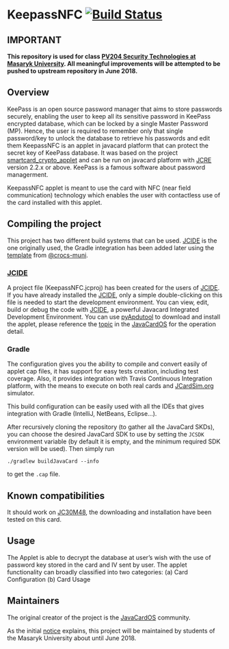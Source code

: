 # KeepassNFC [![Build Status](https://travis-ci.org/JavaCardSpot-dev/KeepassNFCApplet.svg?branch=master)](https://travis-ci.org/JavaCardSpot-dev/KeepassNFCApplet)
## IMPORTANT
**This repository is used for class [PV204 Security Technologies at Masaryk University](https://is.muni.cz/auth/predmety/predmet?lang=en;setlang=en;pvysl=3141746). All meaningful improvements will be attempted to be pushed to upstream repository in June 2018.**

## Overview
KeePass is an open source password manager that aims to store passwords securely, enabling the user to keep all its sensitive password in KeePass encrypted database, which can be locked by a single Master Password (MP). Hence, the user is required to remember only that single password/key to unlock the database to retrieve his passwords and edit them
KeepassNFC is an applet in javacard platform that can protect the secret key of KeePass database. It was based on the project [smartcard_crypto_applet](https://github.com/nfd/smartcard_crypto_applet) and can be run on javacard platform with [JCRE](http://javacardos.com/wiki/index.php/home/index/index/model/jcre/app_name/JCRESpec01intro.html?ws=github&prj=KeepassNFC) version 2.2.x or above.
KeePass is a famous software about password managerment.

KeepassNFC applet is meant to use the card with NFC (near field communication) technology which enables the user with contactless use of the card installed with this applet.

## Compiling the project
This project has two different build systems that can be used. [JCIDE](#jcide) is the one originally used, the Gradle integration has been added later using the [template](https://github.com/crocs-muni/javacard-gradle-template-edu) from [@crocs-muni](https://github.com/crocs-muni/).

### [JCIDE](http://www.javacardos.com/tools/index.html?ws=github&prj=KeepassNFC#JCIDE)
A project file (KeepassNFC.jcproj) has been created for the users of [JCIDE](http://www.javacardos.com/tools/index.html?ws=github&prj=KeepassNFC#JCIDE). If you have already installed the [JCIDE](http://www.javacardos.com/tools/index.html?ws=github&prj=KeepassNFC#JCIDE), only a simple double-clicking on this file is needed to start the development environment.
You can view, edit, build or debug the code with [JCIDE](http://www.javacardos.com/tools/index.html?ws=github&prj=KeepassNFC#JCIDE), a powerful Javacard Integrated Development Environment.
You can use [pyApdutool](http://javacardos.com/tools/index.html?ws=github&prj=KeepassNFC#pyApduTool) to download and install the applet, please reference the [topic](http://javacardos.com/javacardforum/viewtopic.php?f=3&t=38&ws=github&prj=KeepassNFC) in the [JavaCardOS](http://javacardos.com/javacardforum/?ws=github&prj=KeepassNFC) for the operation detail.

### Gradle
The configuration gives you the ability to compile and convert easily of applet cap files, it has support for easy tests creation, including test coverage.
Also, it provides integration with Travis Continuous Integration platform, with the means to execute on both real cards and [JCardSim.org](https://jcardsim.org/) simulator.

This build configuration can be easily used with all the IDEs that gives integration with Gradle (IntelliJ, NetBeans, Eclipse...).

After recursively cloning the repository (to gather all the JavaCard SKDs), you can choose the desired JavaCard SDK to use by setting the `JCSDK` environment variable (by default it is empty, and the minimum required SDK version will be used). Then simply run
```
./gradlew buildJavaCard --info
```
to get the `.cap` file.

## Known compatibilities
It should work on [JC30M48](http://www.javacardos.com/store/javacard-jc30m48cr.php?ws=github&prj=KeepassNFC), the downloading and installation have been tested on this card.

##  Usage
The Applet is able to decrypt the database at user’s wish with the use of password key stored in the card and IV sent by user.
The applet functionality can broadly classified into two categories:
(a) Card Configuration
(b) Card Usage

## Maintainers
The original creator of the project is the [JavaCardOS](http://www.javacardos.com/) community.

As the initial [notice](#important) explains, this project will be maintained by students of the Masaryk University about until June 2018.
